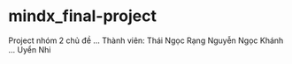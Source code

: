 # mindx_final-project
Project nhóm 2 chủ đề ...
Thành viên:
  Thái Ngọc Rạng
  Nguyễn Ngọc Khánh
  ... Uyển Nhi
